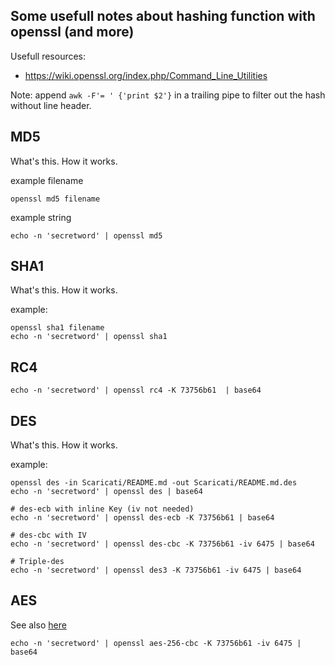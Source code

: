 Some usefull notes about hashing function with openssl (and more)
----------------------------------------------------------------------

Usefull resources:
 - https://wiki.openssl.org/index.php/Command_Line_Utilities

Note: append `awk -F'= ' {'print $2'}` in a trailing pipe to filter out the hash without line header.

MD5
---

What's this.
How it works.

example filename
````
openssl md5 filename
````

example string
````
echo -n 'secretword' | openssl md5 
````

SHA1
---

What's this.
How it works.

example:
````
openssl sha1 filename
echo -n 'secretword' | openssl sha1
````

RC4
---

````
echo -n 'secretword' | openssl rc4 -K 73756b61  | base64 
````

DES
---

What's this.
How it works.

example:
````
openssl des -in Scaricati/README.md -out Scaricati/README.md.des
echo -n 'secretword' | openssl des | base64 

# des-ecb with inline Key (iv not needed)
echo -n 'secretword' | openssl des-ecb -K 73756b61 | base64

# des-cbc with IV
echo -n 'secretword' | openssl des-cbc -K 73756b61 -iv 6475 | base64 

# Triple-des
echo -n 'secretword' | openssl des3 -K 73756b61 -iv 6475 | base64 
````

AES
---
See also [here](https://github.com/peppelinux/UniTools/blob/master/OpenSSL/AES-CBC-encrypt_file.sh)
````
echo -n 'secretword' | openssl aes-256-cbc -K 73756b61 -iv 6475 | base64 
````

